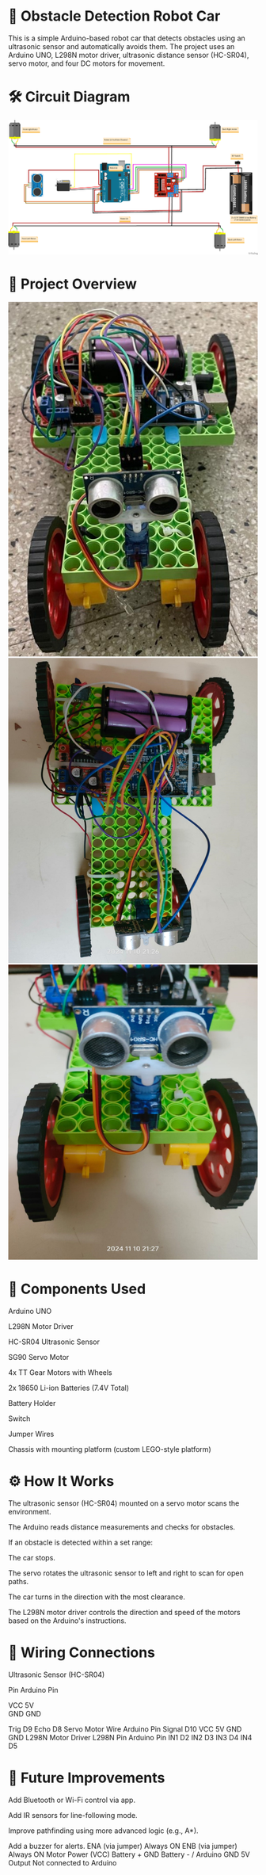 # 🤖 Obstacle Detection Robot Car

This is a simple Arduino-based robot car that detects obstacles using an ultrasonic sensor and automatically avoids them. The project uses an Arduino UNO, L298N motor driver, ultrasonic distance sensor (HC-SR04), servo motor, and four DC motors for movement.

# 🛠️ Circuit Diagram
![Circuit Image](https://github.com/MohittSharma27/Obstacle-Detection-Car/blob/27b72805a7c2a61dbd2e27deeefef7520aa60987/obsticale_Circuit.png)

# 📸 Project Overview
![Car Image](https://github.com/MohittSharma27/Obstacle-Detection-Car/blob/972ab9ab7054ca2d99b53b7cfac3818c50fb731c/Car_1_img.jpeg)
![car Image](https://github.com/MohittSharma27/Obstacle-Detection-Car/blob/88fdaf1cb516f4bdf7cdb23721ea7c2f1c519962/Car_2_img.jpeg)
![car Image](https://github.com/MohittSharma27/Obstacle-Detection-Car/blob/a8aba8c17b0d70548a051f08d01685a6df776cdf/Car_3_img.jpeg)

# 🧰 Components Used

Arduino UNO

L298N Motor Driver

HC-SR04 Ultrasonic Sensor

SG90 Servo Motor

4x TT Gear Motors with Wheels

2x 18650 Li-ion Batteries (7.4V Total)

Battery Holder

Switch

Jumper Wires

Chassis with mounting platform (custom LEGO-style platform)

# ⚙️ How It Works

The ultrasonic sensor (HC-SR04) mounted on a servo motor scans the environment.

The Arduino reads distance measurements and checks for obstacles.

If an obstacle is detected within a set range:

The car stops.

The servo rotates the ultrasonic sensor to left and right to scan for open paths.

The car turns in the direction with the most clearance.

The L298N motor driver controls the direction and speed of the motors based on the Arduino's instructions.

# 🔌 Wiring Connections
Ultrasonic Sensor (HC-SR04)  

Pin	Arduino Pin  

VCC	5V  
GND	GND  

Trig	D9
Echo	D8
Servo Motor
Wire	Arduino Pin
Signal	D10
VCC	5V
GND	GND
L298N Motor Driver
L298N Pin	Arduino Pin
IN1	D2
IN2	D3
IN3	D4
IN4	D5

# 🚀 Future Improvements

Add Bluetooth or Wi-Fi control via app.

Add IR sensors for line-following mode.

Improve pathfinding using more advanced logic (e.g., A*).

Add a buzzer for alerts.
ENA (via jumper)	Always ON
ENB (via jumper)	Always ON
Motor Power (VCC)	Battery +
GND	Battery - / Arduino GND
5V Output	Not connected to Arduino
